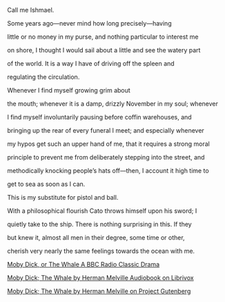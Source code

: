 Call me Ishmael.

Some years ago—never mind how long precisely—having

little or no money in my purse, and nothing particular to interest me

on shore, I thought I would sail about a little and see the watery part

of the world. It is a way I have of driving off the spleen and

regulating the circulation.

Whenever I find myself growing grim about

the mouth; whenever it is a damp, drizzly November in my soul; whenever

I find myself involuntarily pausing before coffin warehouses, and

bringing up the rear of every funeral I meet; and especially whenever

my hypos get such an upper hand of me, that it requires a strong moral

principle to prevent me from deliberately stepping into the street, and

methodically knocking people’s hats off—then, I account it high time to

get to sea as soon as I can.

This is my substitute for pistol and ball.

With a philosophical flourish Cato throws himself upon his sword; I

quietly take to the ship. There is nothing surprising in this. If they

but knew it, almost all men in their degree, some time or other,

cherish very nearly the same feelings towards the ocean with me.

[Moby Dick, or The Whale A BBC Radio Classic Drama](https://www.youtube.com/watch?v=782PEqyjvzI)

[Moby Dick; The Whale by Herman Melville Audiobook on Librivox](https://www.gutenberg.org/ebooks/2701)

[Moby Dick; The Whale by Herman Melville on Project Gutenberg](https://www.gutenberg.org/ebooks/2701)
